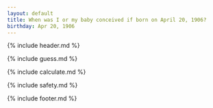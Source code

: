 ```yaml
---
layout: default
title: When was I or my baby conceived if born on April 20, 1906?
birthday: Apr 20, 1906
---
```


{% include header.md %}

{% include guess.md %}

{% include calculate.md %}

{% include safety.md %}

{% include footer.md %}



